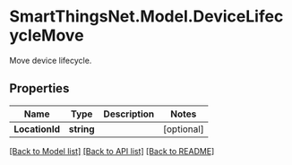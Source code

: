 # SmartThingsNet.Model.DeviceLifecycleMove
Move device lifecycle. 
## Properties

Name | Type | Description | Notes
------------ | ------------- | ------------- | -------------
**LocationId** | **string** |  | [optional] 

[[Back to Model list]](../README.md#documentation-for-models) [[Back to API list]](../README.md#documentation-for-api-endpoints) [[Back to README]](../README.md)

